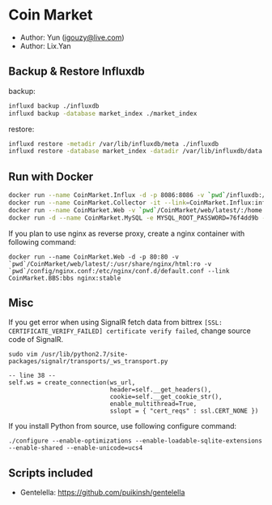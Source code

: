 # Coin Market #

* Author: Yun (igouzy@live.com)
* Author: Lix.Yan

## Backup & Restore Influxdb ##

backup:

```bash
influxd backup ./influxdb
influxd backup -database market_index ./market_index
```

restore:

```bash
influxd restore -metadir /var/lib/influxdb/meta ./influxdb
influxd restore -database market_index -datadir /var/lib/influxdb/data ./market_index
```

## Run with Docker ##

```bash
docker run --name CoinMarket.Influx -d -p 8086:8086 -v `pwd`/influxdb:/var/lib/influxdb influxdb:latest
docker run --name CoinMarket.Collector -it --link=CoinMarket.Influx:influxdb -p 5000:5000 -v `pwd`/CoinMarket:/home/ python:2 /bin/bash
docker run --name CoinMarket.Web -v `pwd`/CoinMarket/web/latest/:/home -p 80:80 -it python:2 /bin/bash
docker run -d --name CoinMarket.MySQL -e MYSQL_ROOT_PASSWORD=76f4dd9b -e MYSQL_DATABASE=market_index -v /home/phoenix/data/mysql:/var/lib/mysql -p 3306:3306 mysql:5
```

If you plan to use nginx as reverse proxy, create a nginx container with following command:

    docker run --name CoinMarket.Web -d -p 80:80 -v `pwd`/CoinMarket/web/latest/:/usr/share/nginx/html:ro -v `pwd`/config/nginx.conf:/etc/nginx/conf.d/default.conf --link CoinMarket.BBS:bbs nginx:stable

## Misc ##

If you get error when using SignalR fetch data from bittrex `[SSL: CERTIFICATE_VERIFY_FAILED] certificate verify failed`, change source code of SignalR.

    sudo vim /usr/lib/python2.7/site-packages/signalr/transports/_ws_transport.py

    -- line 38 --
    self.ws = create_connection(ws_url,
                                header=self.__get_headers(),
                                cookie=self.__get_cookie_str(),
                                enable_multithread=True,
                                sslopt = { "cert_reqs" : ssl.CERT_NONE })

If you install Python from source, use following configure command:

    ./configure --enable-optimizations --enable-loadable-sqlite-extensions --enable-shared --enable-unicode=ucs4

## Scripts included ##

* Gentelella: https://github.com/puikinsh/gentelella
